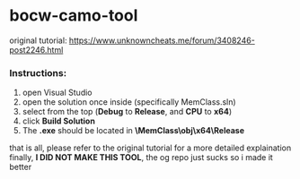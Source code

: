 # bocw-camo-tool
original tutorial: https://www.unknowncheats.me/forum/3408246-post2246.html

### Instructions:

1. open Visual Studio
2. open the solution once inside (specifically MemClass.sln)
3. select from the top (**Debug** to **Release**, and **CPU** to **x64**)
4. click **Build Solution**
5. The **.exe** should be located in **\MemClass\obj\x64\Release**

that is all, please refer to the original tutorial for a more detailed explaination
finally, **I DID NOT MAKE THIS TOOL**, the og repo just sucks so i made it better
